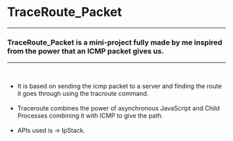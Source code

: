 <h1>TraceRoute_Packet</h1>
<hr>
<h3><spanstyle ="font-style : italic">TraceRoute_Packet is a mini-project fully made by me inspired from the power that an ICMP packet gives us.<span></h3>
 <hr style = "color : black">
<br>
<ul>
<li>It is based on sending the icmp packet to a server and finding the route it goes through using the tracroute command.</li>
<br>
<li>Traceroute combines the power of asynchronous JavaScript and Child Processes combining it with ICMP to give the path.</li>
<br>
<li> APIs used is -> IpStack.</li>
<ul>
